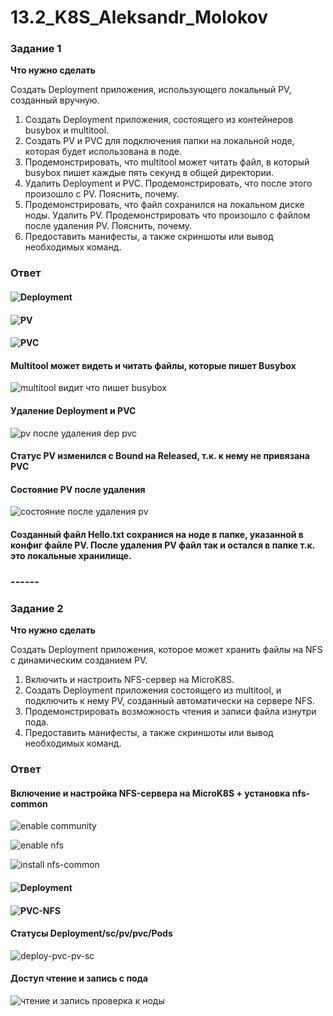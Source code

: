 # 13.2_K8S_Aleksandr_Molokov

### Задание 1

**Что нужно сделать**

Создать Deployment приложения, использующего локальный PV, созданный вручную.

1. Создать Deployment приложения, состоящего из контейнеров busybox и multitool.
2. Создать PV и PVC для подключения папки на локальной ноде, которая будет использована в поде.
3. Продемонстрировать, что multitool может читать файл, в который busybox пишет каждые пять секунд в общей директории. 
4. Удалить Deployment и PVC. Продемонстрировать, что после этого произошло с PV. Пояснить, почему.
5. Продемонстрировать, что файл сохранился на локальном диске ноды. Удалить PV.  Продемонстрировать что произошло с файлом после удаления PV. Пояснить, почему.
5. Предоставить манифесты, а также скриншоты или вывод необходимых команд.

### Ответ

#### ![Deployment](https://github.com/ALEMOLOKOV/13.2_K8S_Aleksandr_Molokov/blob/ce631bb93492079031b043678b4eada100d4bfee/deployment_pv.yaml)

#### ![PV](https://github.com/ALEMOLOKOV/13.2_K8S_Aleksandr_Molokov/blob/ce631bb93492079031b043678b4eada100d4bfee/pv.yaml)

#### ![PVC](https://github.com/ALEMOLOKOV/13.2_K8S_Aleksandr_Molokov/blob/ce631bb93492079031b043678b4eada100d4bfee/pvc.yaml)

#### Multitool может видеть и читать файлы, которые пишет Busybox

![multitool видит что пишет busybox](https://github.com/ALEMOLOKOV/13.2_K8S_Aleksandr_Molokov/assets/109212419/a03fcef7-08a0-46af-be6e-3df8161acf00)

#### Удаление Deployment и PVC

![pv после удаления dep pvc](https://github.com/ALEMOLOKOV/13.2_K8S_Aleksandr_Molokov/assets/109212419/58429afe-b95c-4d32-a59a-70cc211ba433)

#### Статус PV изменился с Bound на Released, т.к. к нему не привязана PVC

#### Состояние PV после удаления

![состояние после удаления pv](https://github.com/ALEMOLOKOV/13.2_K8S_Aleksandr_Molokov/assets/109212419/6708528a-84a0-4665-8f94-c65fcca442af)

#### Созданный файл Hello.txt сохранися на ноде в папке, указанной в конфиг файле PV. После удаления PV файл так и остался в папке т.к. это локальные хранилище.

### ------

### Задание 2

**Что нужно сделать**

Создать Deployment приложения, которое может хранить файлы на NFS с динамическим созданием PV.

1. Включить и настроить NFS-сервер на MicroK8S.
2. Создать Deployment приложения состоящего из multitool, и подключить к нему PV, созданный автоматически на сервере NFS.
3. Продемонстрировать возможность чтения и записи файла изнутри пода. 
4. Предоставить манифесты, а также скриншоты или вывод необходимых команд.

### Ответ

#### Включение и настройка NFS-сервера на MicroK8S + установка nfs-common

![enable community](https://github.com/ALEMOLOKOV/13.2_K8S_Aleksandr_Molokov/assets/109212419/75f1bd98-c1ea-44b9-b589-beca0bfa1d68)

![enable nfs](https://github.com/ALEMOLOKOV/13.2_K8S_Aleksandr_Molokov/assets/109212419/8cfbc330-7bb3-4202-b168-0915d94a5e7f)

![install nfs-common](https://github.com/ALEMOLOKOV/13.2_K8S_Aleksandr_Molokov/assets/109212419/f3487947-97a3-4cd2-a7f4-b95c5aed3ae7)

#### ![Deployment](https://github.com/ALEMOLOKOV/13.2_K8S_Aleksandr_Molokov/blob/fce103771926eb45abe37534f4c16986c6762d03/deployment.yaml)

#### ![PVC-NFS]()
#### Статусы Deployment/sc/pv/pvc/Pods

![deploy-pvc-pv-sc](https://github.com/ALEMOLOKOV/13.2_K8S_Aleksandr_Molokov/assets/109212419/61756228-6d47-498d-86ce-e4569b84e7b4)

#### Доступ чтение и запись с пода

![чтение и запись проверка к ноды](https://github.com/ALEMOLOKOV/13.2_K8S_Aleksandr_Molokov/assets/109212419/8b3fc0e8-3cf4-469e-a039-ee9d583e1adf)






